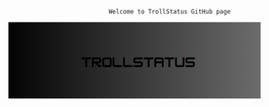                                 Welcome to TrollStatus GitHub page
![My very artistic logo](https://github.com/TrollStatus/TrollStatus.github.io/blob/main/tslogo.png)
